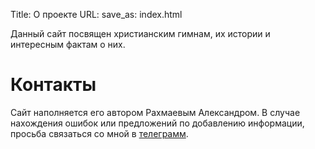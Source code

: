 Title: О проекте
URL:
save_as: index.html

Данный сайт посвящен христианским гимнам, их истории и интересным фактам о них.

# Контакты

Сайт наполняется его автором Рахмаевым Александром. В случае нахождения ошибок или предложений по добавлению информации, просьба связаться со мной в [телеграмм](https://t.me/rakhmaevao).
